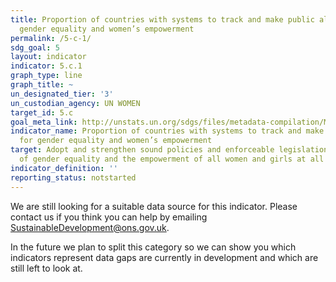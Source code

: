 ```yaml
---
title: Proportion of countries with systems to track and make public allocations for
  gender equality and women’s empowerment
permalink: /5-c-1/
sdg_goal: 5
layout: indicator
indicator: 5.c.1
graph_type: line
graph_title: ~
un_designated_tier: '3'
un_custodian_agency: UN WOMEN
target_id: 5.c
goal_meta_link: http://unstats.un.org/sdgs/files/metadata-compilation/Metadata-Goal-5.pdf
indicator_name: Proportion of countries with systems to track and make public allocations
  for gender equality and women’s empowerment
target: Adopt and strengthen sound policies and enforceable legislation for the promotion
  of gender equality and the empowerment of all women and girls at all levels.
indicator_definition: ''
reporting_status: notstarted
---
```


We are still looking for a suitable data source for this indicator. Please contact us if you think you can help by emailing <a href="mailto:SustainableDevelopment@ons.gov.uk">SustainableDevelopment@ons.gov.uk</a>.

In the future we plan to split this category so we can show you which indicators represent data gaps are currently in development and which are still left to look at.
